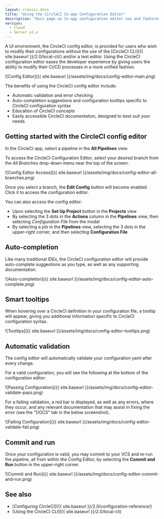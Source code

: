 ```yaml
---
layout: classic-docs
title: "Using the CircleCI In-app Configuration Editor"
description: "Docs page on In-app configuration editor use and features"
version:
  - Cloud
  - Server v2.x
---
```


A UI environment, the CircleCI config editor, is provided for users who wish to modify their configurations without the use of the [CircleCI CLI]({{ site.baseurl }}/2.0/local-cli/) and/or a text editor. Using the CircleCI configuration editor eases the developer experience by giving users the ability to modify their CI/CD processes in a more unified fashion.

![Config Editor]({{ site.baseurl }}/assets/img/docs/config-editor-main.png)

The benefits of using the CircleCI config editor include:

- Automatic validation and error checking
- Auto-completion suggestions and configuration tooltips specific to CircleCI configuration syntax
- Education of CircleCI concepts
- Easily accessible CircleCI documentation, designed to best suit your needs

## Getting started with the CircleCI config editor

In the CircleCI app, select a pipeline in the **All Pipelines** view.

To access the CircleCI Configuration Editor, select your desired branch from the *All Branches* drop-down menu near the top of the screen.

![Config Editor Access]({{ site.baseurl }}/assets/img/docs/config-editor-all-branches.png)

Once you select a branch, the **Edit Config** button will become enabled. Click it to access the configuration editor.

You can also access the config editor:

- Upon selecting the **Set Up Project** button in the **Projects** view
- By selecting the 3 dots in the **Actions** column in the **Pipelines** view, then selecting *Configuration File* from the modal
- By selecting a job in the **Pipelines** view, selecting the 3 dots in the upper-right corner, and then selecting **Configuration File**

## Auto-completion

Like many traditional IDEs, the CircleCI configuration editor will provide auto-complete suggestions as you type, as well as any supporting documentation.

![Auto-completion]({{ site.baseurl }}/assets/img/docs/config-editor-auto-complete.png)

## Smart tooltips

When hovering over a CircleCI definition in your configuration file, a tooltip will appear, giving you additional information specific to CircleCI configuration syntax.

![Tooltips]({{ site.baseurl }}/assets/img/docs/config-editor-tooltips.png)

## Automatic validation

The config editor will automatically validate your configuration yaml after every change.

For a valid configuration, you will see the following at the bottom of the configuration editor:

![Passing Configuration]({{ site.baseurl }}/assets/img/docs/config-editor-validate-pass.png)

For a failing validation, a red bar is displayed, as well as any errors, where they occur, and any relevant documentation that may assist in fixing the error (see the "DOCS" tab in the below screenshot).

![Failing Configuration]({{ site.baseurl }}/assets/img/docs/config-editor-validate-fail.png)

## Commit and run

Once your configuration is valid, you may commit to your VCS and re-run the pipeline, all from within the Config Editor, by selecting the **Commit and Run** button in the upper-right corner.

![Commit and Run]({{ site.baseurl }}/assets/img/docs/config-editor-commit-and-run.png)

## See also

- [Configuring CircleCI]({{ site.baseurl }}/2.0/configuration-reference/)
- [Using the CircleCI CLI]({{ site.baseurl }}/2.0/local-cli)
